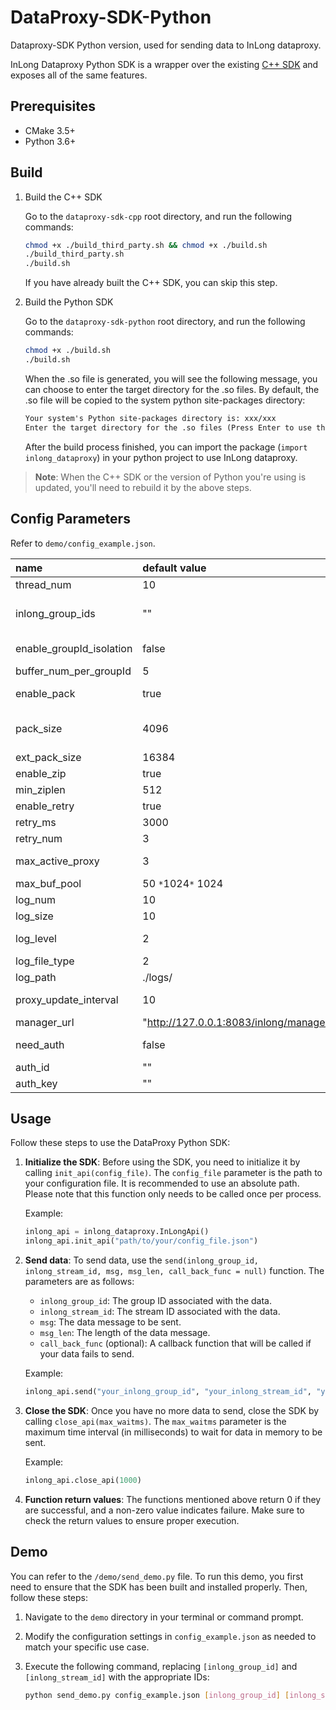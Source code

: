 <!--

    Licensed to the Apache Software Foundation (ASF) under one
    or more contributor license agreements.  See the NOTICE file
    distributed with this work for additional information
    regarding copyright ownership.  The ASF licenses this file
    to you under the Apache License, Version 2.0 (the
    "License"); you may not use this file except in compliance
    with the License.  You may obtain a copy of the License at

      http://www.apache.org/licenses/LICENSE-2.0

    Unless required by applicable law or agreed to in writing,
    software distributed under the License is distributed on an
    "AS IS" BASIS, WITHOUT WARRANTIES OR CONDITIONS OF ANY
    KIND, either express or implied.  See the License for the
    specific language governing permissions and limitations
    under the License.

-->

# DataProxy-SDK-Python
Dataproxy-SDK Python version, used for sending data to InLong dataproxy.

InLong Dataproxy Python SDK is a wrapper over the existing [C++ SDK](https://github.com/apache/inlong/tree/master/inlong-sdk/dataproxy-sdk-twins/dataproxy-sdk-cpp) and exposes all of the same features.

## Prerequisites
- CMake 3.5+
- Python 3.6+

## Build

1. Build the C++ SDK

   Go to the `dataproxy-sdk-cpp` root directory, and run the following commands:
   
   ```bash
   chmod +x ./build_third_party.sh && chmod +x ./build.sh
   ./build_third_party.sh
   ./build.sh
   ```

   If you have already built the C++ SDK, you can skip this step.

2. Build the Python SDK

   Go to the `dataproxy-sdk-python` root directory, and run the following commands:
   
   ```bash
   chmod +x ./build.sh
   ./build.sh
   ```
   When the .so file is generated, you will see the following message, you can choose to enter the target directory for the .so files. By default, the .so file will be copied to the system python site-packages directory:

   ```txt
   Your system's Python site-packages directory is: xxx/xxx
   Enter the target directory for the .so files (Press Enter to use the default site-packages directory):
   ```

   After the build process finished, you can import the package (`import inlong_dataproxy`) in your python project to use InLong dataproxy.

> **Note**: When the C++ SDK or the version of Python you're using is updated, you'll need to rebuild it by the above steps.

## Config Parameters

Refer to `demo/config_example.json`.

| name                     | default value                                                      | description                                                                                                |
|:-------------------------|:-------------------------------------------------------------------|:-----------------------------------------------------------------------------------------------------------|
| thread_num               | 10                                                                 | number of network sending threads                                                                          |
| inlong_group_ids         | ""                                                                 | the list of inlong_group_id, seperated by commas, such as "b_inlong_group_test_01, b_inlong_group_test_02" |
| enable_groupId_isolation | false                                                              | whether different groupid data using different buffer pools inside the sdk                                 |
| buffer_num_per_groupId   | 5                                                                  | number of buffer pools of each groupid                                                                     |
| enable_pack              | true                                                               | whether multiple messages are packed while sending to dataproxy                                            |
| pack_size                | 4096                                                               | byte, pack messages and send to dataproxy when the data in buffer pool exceeds this value                  |
| ext_pack_size            | 16384                                                              | byte, maximum length of a message                                                                          |
| enable_zip               | true                                                               | whether zip data while sending to dataproxy                                                                |
| min_ziplen               | 512                                                                | byte, minimum zip len                                                                                      |
| enable_retry             | true                                                               | whether do resend while failed to send data                                                                |
| retry_ms                 | 3000                                                               | millisecond, resend interval                                                                               |
| retry_num                | 3                                                                  | maximum resend times                                                                                       |
| max_active_proxy         | 3                                                                  | maximum number of established connections with dataproxy                                                   |
| max_buf_pool             | 50 `*`1024`*` 1024                                                 | byte, the size of buffer pool                                                                              |
| log_num                  | 10                                                                 | maximum number of log files                                                                                |
| log_size                 | 10                                                                 | MB, maximum size of one log file                                                                           |
| log_level                | 2                                                                  | log level: trace(4)>debug(3)>info(2)>warn(1)>error(0)                                                      |
| log_file_type            | 2                                                                  | type of log output: 2->file, 1->console                                                                    |
| log_path                 | ./logs/                                                            | log path                                                                                                   |
| proxy_update_interval    | 10                                                                 | interval of requesting and updating dataproxy lists from manager                                           |
| manager_url              | "http://127.0.0.1:8083/inlong/manager/openapi/dataproxy/getIpList" | the url of manager openapi                                                                                 |
| need_auth                | false                                                              | whether need authentication while interacting with manager                                                 |
| auth_id                  | ""                                                                 | authenticate id if need authentication                                                                     |
| auth_key                 | ""                                                                 | authenticate key if need authentication                                                                    |

## Usage

Follow these steps to use the DataProxy Python SDK:

1. **Initialize the SDK**: Before using the SDK, you need to initialize it by calling `init_api(config_file)`. The `config_file` parameter is the path to your configuration file. It is recommended to use an absolute path. Please note that this function only needs to be called once per process.

   Example:
   ```python
   inlong_api = inlong_dataproxy.InLongApi()
   inlong_api.init_api("path/to/your/config_file.json")
   ```

2. **Send data**: To send data, use the `send(inlong_group_id, inlong_stream_id, msg, msg_len, call_back_func = null)` function. The parameters are as follows:
    - `inlong_group_id`: The group ID associated with the data.
    - `inlong_stream_id`: The stream ID associated with the data.
    - `msg`: The data message to be sent.
    - `msg_len`: The length of the data message.
    - `call_back_func` (optional): A callback function that will be called if your data fails to send.

   Example:
   ```python
   inlong_api.send("your_inlong_group_id", "your_inlong_stream_id", "your_message", len("your_message"), call_back_func = your_callback_function)
   ```

3. **Close the SDK**: Once you have no more data to send, close the SDK by calling `close_api(max_waitms)`. The `max_waitms` parameter is the maximum time interval (in milliseconds) to wait for data in memory to be sent.

   Example:
   ```python
   inlong_api.close_api(1000)
   ```

4. **Function return values**: The functions mentioned above return 0 if they are successful, and a non-zero value indicates failure. Make sure to check the return values to ensure proper execution.

## Demo

You can refer to the `/demo/send_demo.py` file. To run this demo, you first need to ensure that the SDK has been built and installed properly. Then, follow these steps:

1. Navigate to the `demo` directory in your terminal or command prompt.
2. Modify the configuration settings in `config_example.json` as needed to match your specific use case.
3. Execute the following command, replacing `[inlong_group_id]` and `[inlong_stream_id]` with the appropriate IDs:

   ```bash
   python send_demo.py config_example.json [inlong_group_id] [inlong_stream_id]
   ```